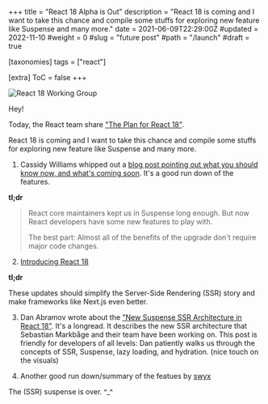 +++
title = "React 18 Alpha is Out"
description = "React 18 is coming and I want to take this chance and compile some stuffs for exploring new feature like Suspense and many more."
date = 2021-06-09T22:29:00Z
#updated = 2022-11-10
#weight = 0
#slug = "future post"
#path = "/launch"
#draft = true

[taxonomies]
tags = ["react"]

[extra]
ToC = false
+++

![React 18 Working Group](https://user-images.githubusercontent.com/145605/121367505-f17bb780-c96c-11eb-814b-d4e9d01fb1a4.png)

Hey!

Today, the React team share ["The Plan for React 18"](https://reactjs.org/blog/2021/06/08/the-plan-for-react-18.html).

React 18 is coming and I want to take this chance and compile some stuffs for exploring new feature like Suspense and many more.

1. Cassidy Williams whipped out a [blog post pointing out what you should know now, and what's coming soon](https://d1ev.to/cassidoo/react-18-alpha-is-out-now-what-2apj). It's a good run down of the features.

**tl;dr**

> React core maintainers kept us in Suspense long enough. But now React developers have some new features to play with.
>
> The best part: Almost all of the benefits of the upgrade don't require major code changes.

2. [Introducing React 18](https://github.com/reactwg/react-18/discussions/4)

**tl;dr**

These updates should simplify the Server-Side Rendering (SSR) story and make frameworks like Next.js even better.

3. Dan Abramov wrote about the ["New Suspense SSR Architecture in React 18"](https://github.com/reactwg/react-18/discussions/37). It's a longread. It describes the new SSR architecture that Sebastian Markbåge and their team have been working on. This post is friendly for developers of all levels: Dan patiently walks us through the concepts of SSR, Suspense, lazy loading, and hydration. (nice touch on the visuals)

4. Another good run down/summary of the featues by [swyx](https://twitter.com/swyx/status/1402323429643018242)

The (SSR) suspense is over. ^_^
